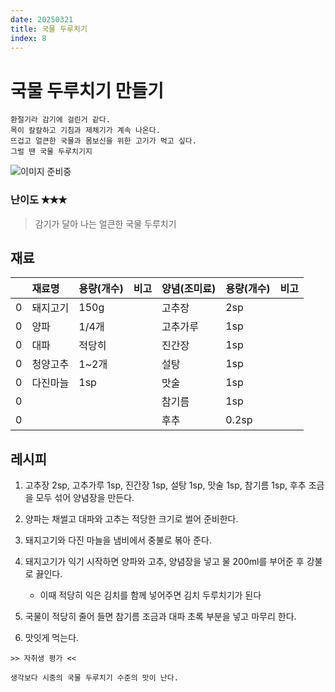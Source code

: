 ```yaml
---
date: 20250321
title: 국물 두루치기
index: 8
---
```


# 국물 두루치기 만들기

```
환절기라 감기에 걸린거 같다.
목이 칼칼하고 기침과 제체기가 계속 나온다.
뜨겁고 얼큰한 국물과 몸보신을 위한 고기가 먹고 싶다.
그럴 땐 국물 두루치기지
```

![이미지 준비중](<../../_assets/img/8_1.jpeg>)

### 난이도 ✭✭✭
> 감기가 달아 나는 얼큰한 국물 두루치기


## 재료
||재료명|용량(개수)|비고|양념(조미료)|용량(개수)|비고|
|:-:|:--|:--|:--|:--|:--|:--|
|0|돼지고기|150g||고추장|2sp||
|0|양파|1/4개||고추가루|1sp||
|0|대파|적당히||진간장|1sp||
|0|청양고추|1~2개||설탕|1sp||
|0|다진마늘|1sp||맛술|1sp||
|0||||참기름|1sp||
|0||||후추|0.2sp||


## 레시피
1. 고추장 2sp, 고추가루 1sp, 진간장 1sp, 설탕 1sp, 맛술 1sp, 참기름 1sp, 후추 조금을 모두 섞어 양념장을 만든다.

1. 양파는 채썰고 대파와 고추는 적당한 크기로 썰어 준비한다.

1. 돼지고기와 다진 마늘을 냄비에서 중불로 볶아 준다. 

1. 돼지고기가 익기 시작하면 양파와 고추, 양념장을 넣고 물 200ml를 부어준 후 강불로 끓인다.
    - 이때 적당히 익은 김치를 함께 넣어주면 김치 두루치기가 된다

1. 국물이 적당히 줄어 들면 참기름 조금과 대파 초록 부분을 넣고 마무리 한다.

1. 맛잇게 먹는다.


~~~
>> 자취생 평가 <<

생각보다 시중의 국물 두루치기 수준의 맛이 난다.
~~~